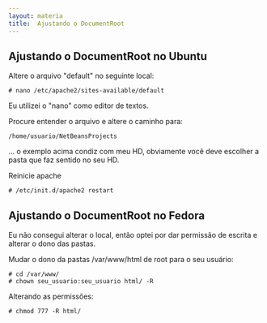 ```yaml
---
layout: materia
title:  Ajustando o DocumentRoot
---
```



Ajustando o DocumentRoot no Ubuntu
----------------------------------

Altere o arquivo "default" no seguinte local:

	# nano /etc/apache2/sites-available/default

Eu utilizei o "nano" como editor de textos.

Procure entender o arquivo e altere o caminho para:

	/home/usuario/NetBeansProjects

... o exemplo acima condiz com meu HD, obviamente você deve
escolher a pasta que faz sentido no seu HD.


Reinicie apache

	# /etc/init.d/apache2 restart



Ajustando o DocumentRoot no Fedora
----------------------------------

Eu não consegui alterar o local, então 
optei por dar permissão de escrita e alterar o dono das pastas.

Mudar o dono da pastas /var/www/html de root para o seu usuário:
	
	# cd /var/www/
	# chown seu_usuario:seu_usuario html/ -R


Alterando as permissões:

	# chmod 777 -R html/
	




